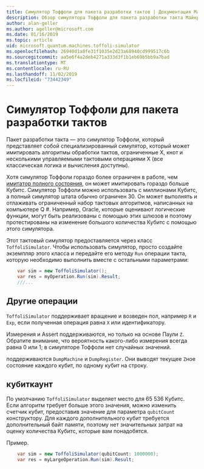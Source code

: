 ```yaml
---
title: Симулятор Тоффоли для пакета разработки тактов | Документация Майкрософт
description: Обзор симулятора Тоффоли для пакета разработки такта Майкрософт
author: alan-geller
ms.author: ageller@microsoft.com
ms.date: 01/16/2019
ms.topic: article
uid: microsoft.quantum.machines.toffoli-simulator
ms.openlocfilehash: 26940d1a8fe31f1035e2d23a68940cd999517c6b
ms.sourcegitcommit: aa5e6f4a2deb4271a333d3f1b1eb69b5bb9a7bad
ms.translationtype: MT
ms.contentlocale: ru-RU
ms.lasthandoff: 11/02/2019
ms.locfileid: "73442349"
---
```

# <a name="quantum-development-kit-toffoli-simulator"></a>Симулятор Тоффоли для пакета разработки тактов

Пакет разработки такта — это симулятор Тоффоли, который представляет собой специализированный симулятор, который может имитировать алгоритмы обработки тактов, ограниченные X, кнот и несколькими управляемыми тактовыми операциями X (все классическая логика и вычисления доступны).

Хотя симулятор Тоффоли гораздо более ограничен в работе, чем [имитатор полного состояния](xref:microsoft.quantum.machines.full-state-simulator), он может имитировать гораздо больше Кубитс.
Симулятор Тоффоли можно использовать с миллионами Кубитс, а полный симулятор штата обычно ограничен 30.
Он может выполнять и отлаживать ограниченный набор тактовых алгоритмов, написанных на компьютере Q #. Например, Oracle, которые оценивают логические функции, могут быть реализованы с помощью этих шлюзов и поэтому протестированы на изменение большого количества Кубитс с помощью этого симулятора.

Этот тактовый симулятор предоставляется через класс `ToffoliSimulator`.
Чтобы использовать симулятор, просто создайте экземпляр этого класса и передайте его методу `Run` операции такта, которую необходимо выполнить вместе с остальными параметрами:

```csharp
    var sim = new ToffoliSimulator();
    var res = myOperation.Run(sim).Result;
    ///...
```

## <a name="other-operations"></a>Другие операции

`ToffoliSimulator` поддерживает вращение и возведен пол, например `R` и `Exp`, если полученная операция равна `X` или идентификатору.

Измерения и Assert поддерживаются, но только на основе Паули `Z`.
Обратите внимание, что вероятность какого-либо измерения всегда равна 0 или 1; в симуляторе Тоффоли нет случайных значений.

поддерживаются `DumpMachine` и `DumpRegister`.
Они выводят текущее `Z`ное состояние каждого кубит, по одному кубит на строку.

## <a name="qubitcount"></a>кубиткаунт

По умолчанию `ToffoliSimulator` выделяет место для 65 536 Кубитс.
Если алгоритм требует больше этого значения, можно изменить счетчик кубит, предоставив значение для параметра `qubitCount` конструктору.
Для каждого дополнительного кубит требуется дополнительный байт памяти, поэтому нет значительных затрат на оценку количества Кубитс, которые вам понадобятся.

Пример.

```csharp
    var sim = new ToffoliSimulator(qubitCount: 1000000);
    var res = myLargeOperation.Run(sim).Result;
```
